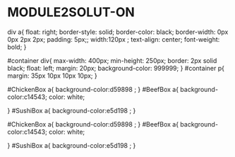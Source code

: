 # MODULE2SOLUT-ON
div a{
    float: right;
    border-style: solid;
    border-color: black;
    border-width: 0px 0px 2px 2px;
    padding: 5px;;
    width:120px ;
    text-align: center;
    font-weight: bold;
}

#container div{
    max-width: 400px;
    min-height: 250px;
    border: 2px solid black;
    float: left;
    margin: 20px;
    background-color: 999999;
}
#container p{
    margin: 35px 10px 10px 10px;
}

#ChickenBox a{
    background-color:d59898 ;
}
#BeefBox a{
    background-color:c14543;
    color: white;
    
}
#SushiBox a{
    background-color:e5d198 ;
}

#ChickenBox a{
    background-color:d59898 ;
}
#BeefBox a{
    background-color:c14543;
    color: white;
    
}
#SushiBox a{
    background-color:e5d198 ;
}
